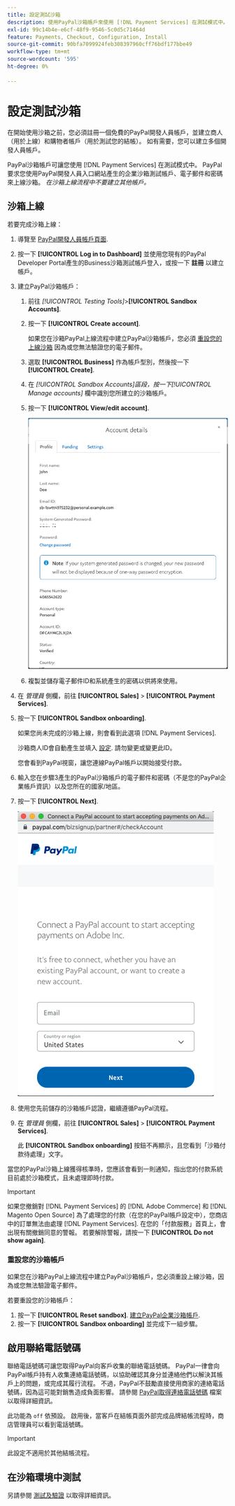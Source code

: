 ```yaml
---
title: 設定測試沙箱
description: 使用PayPal沙箱帳戶來使用 [!DNL Payment Services] 在測試模式中。
exl-id: 99c14b4e-e6cf-48f9-9546-5c0d5c71464d
feature: Payments, Checkout, Configuration, Install
source-git-commit: 90bfa7099924feb308397960cff76bdf177bbe49
workflow-type: tm+mt
source-wordcount: '595'
ht-degree: 0%

---
```


# 設定測試沙箱

在開始使用沙箱之前，您必須註冊一個免費的PayPal開發人員帳戶，並建立商人（用於上線）和購物者帳戶（用於測試您的結帳）。 如有需要，您可以建立多個開發人員帳戶。

PayPal沙箱帳戶可讓您使用 [!DNL Payment Services] 在測試模式中。 PayPal要求您使用PayPal開發人員入口網站產生的企業沙箱測試帳戶、電子郵件和密碼來上線沙箱。 *在沙箱上線流程中不要建立其他帳戶。*

## 沙箱上線

若要完成沙箱上線：

1. 導覽至 [PayPal開發人員帳戶頁面](https://developer.paypal.com/developer/accounts/).
1. 按一下 **[!UICONTROL Log in to Dashboard]** 並使用您現有的PayPal Developer Portal產生的Business沙箱測試帳戶登入，或按一下 **註冊** 以建立帳戶。
1. 建立PayPal沙箱帳戶：
   1. 前往 _[!UICONTROL Testing Tools]_>**[!UICONTROL Sandbox Accounts]**.
   1. 按一下 **[!UICONTROL Create account]**.

      如果您在沙箱PayPal上線流程中建立PayPal沙箱帳戶，您必須 [重設您的上線沙箱](#reset-your-sandbox-account) 因為或您無法驗證您的電子郵件。

   1. 選取 **[!UICONTROL Business]** 作為帳戶型別，然後按一下 **[!UICONTROL Create]**.
   1. 在 _[!UICONTROL Sandbox Accounts]_區段，按一下_[!UICONTROL Manage accounts]_ 欄中識別您所建立的沙箱帳戶。
   1. 按一下 **[!UICONTROL View/edit account]**.

      ![PayPal — 檢視/編輯沙箱帳戶](assets/onboarding-viewedit-sandbox.png)

   1. 複製並儲存電子郵件ID和系統產生的密碼以供將來使用。

1. 在 _管理員_ 側欄，前往 **[!UICONTROL Sales]** > **[!UICONTROL Payment Services]**.
1. 按一下 **[!UICONTROL Sandbox onboarding]**.

   如果您尚未完成的沙箱上線，則會看到此選項 [!DNL Payment Services].

   沙箱商人ID會自動產生並填入 [設定](settings.md). 請勿變更或變更此ID。

   您會看到PayPal視窗，讓您連線PayPal帳戶以開始接受付款。

1. 輸入您在步驟3產生的PayPal沙箱帳戶的電子郵件和密碼（不是您的PayPal企業帳戶資訊）以及您所在的國家/地區。
1. 按一下 **[!UICONTROL Next]**.

   ![PayPal — 連線PayPal帳戶以進行付款](assets/paypal-connectacct.png)

1. 使用您先前儲存的沙箱帳戶認證，繼續遵循PayPal流程。
1. 在 _管理員_ 側欄，前往 **[!UICONTROL Sales]** > **[!UICONTROL Payment Services]**.

   此 **[!UICONTROL Sandbox onboarding]** 按鈕不再顯示，且您看到「沙箱付款待處理」文字。

當您的PayPal沙箱上線獲得核準時，您應該會看到一則通知，指出您的付款系統目前處於沙箱模式，且未處理即時付款。

>[!IMPORTANT]
>
>如果您撤銷對 [!DNL Payment Services] 的 [!DNL Adobe Commerce] 和 [!DNL Magento Open Source] 為了處理您的付款（在您的PayPal帳戶設定中），您商店中的訂單無法由處理 [!DNL Payment Services]. 在您的「付款服務」首頁上，會出現有關撤銷同意的警報。 若要解除警報，請按一下 **[!UICONTROL Do not show again]**.

### 重設您的沙箱帳戶

如果您在沙箱PayPal上線流程中建立PayPal沙箱帳戶，您必須重設上線沙箱，因為或您無法驗證電子郵件。

若要重設您的沙箱帳戶：

1. 按一下 **[!UICONTROL Reset sandbox]**. [建立PayPal企業沙箱帳戶](https://developer.paypal.com/docs/api-basics/sandbox/accounts/#create-a-business-sandbox-account).
1. 按一下 **[!UICONTROL Sandbox onboarding]** 並完成下一組步驟。

## 啟用聯絡電話號碼

聯絡電話號碼可讓您取得PayPal向客戶收集的聯絡電話號碼。 PayPal一律會向PayPal帳戶持有人收集連絡電話號碼，以協助確認其身分並連絡他們以解決其帳戶上的問題，或完成其履行流程。 不過，PayPal不鼓勵直接使用商家的連絡電話號碼，因為這可能對銷售造成負面影響。 請參閱 [PayPal取得連絡電話號碼](https://developer.paypal.com/docs/admin/checkout-settings/#get-contact-telephone-numbers) 檔案以取得詳細資訊。

此功能為 `off` 依預設。 啟用後，當客戶在結帳頁面外部完成品牌結帳流程時，商店管理員可以看到電話號碼。

>[!IMPORTANT]
>
>此設定不適用於其他結帳流程。

## 在沙箱環境中測試

另請參閱 [測試及驗證](test-validate.md) 以取得詳細資訊。
